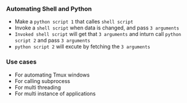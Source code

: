 ### Automating Shell and Python

- Make a `python script 1` that calles `shell script`
- Invoke a `shell script` when data is changed, and pass `3 arguments`
- `Invoked shell script` will get that `3 arguments` and inturn call `python script 2` and pass `3 arguments`
- `python script 2` will excute by fetching the `3 arguments`


### Use cases
- For automating Tmux windows
- For calling subprocess
- For multi threading
- For multi instance of applications